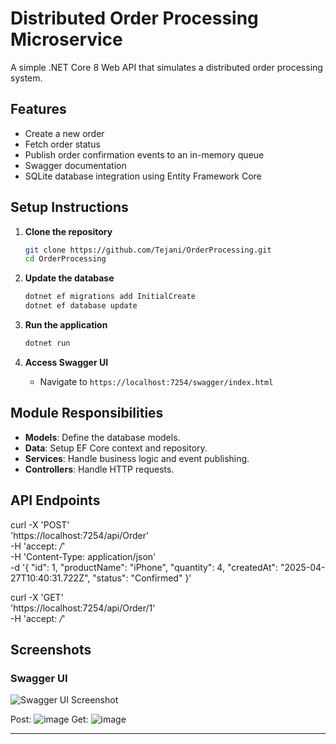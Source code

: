 # Distributed Order Processing Microservice

A simple .NET Core 8 Web API that simulates a distributed order processing system.

## Features

- Create a new order
- Fetch order status
- Publish order confirmation events to an in-memory queue
- Swagger documentation
- SQLite database integration using Entity Framework Core

## Setup Instructions

1. **Clone the repository**
    ```bash
    git clone https://github.com/Tejani/OrderProcessing.git
    cd OrderProcessing
    ```

2. **Update the database**
    ```bash
    dotnet ef migrations add InitialCreate
    dotnet ef database update
    ```

3. **Run the application**
    ```bash
    dotnet run
    ```

4. **Access Swagger UI**
    - Navigate to `https://localhost:7254/swagger/index.html`

## Module Responsibilities

- **Models**: Define the database models.
- **Data**: Setup EF Core context and repository.
- **Services**: Handle business logic and event publishing.
- **Controllers**: Handle HTTP requests.

## API Endpoints

curl -X 'POST' \
  'https://localhost:7254/api/Order' \
  -H 'accept: */*' \
  -H 'Content-Type: application/json' \
  -d '{
  "id": 1,
  "productName": "iPhone",
  "quantity": 4,
  "createdAt": "2025-04-27T10:40:31.722Z",
  "status": "Confirmed"
}'

curl -X 'GET' \
  'https://localhost:7254/api/Order/1' \
  -H 'accept: */*'

## Screenshots

### Swagger UI

![Swagger UI Screenshot](screenshots/swagger-ui.png)

Post: ![image](https://github.com/user-attachments/assets/743d2fc1-140f-453b-a57e-328bad50cf53)
Get: ![image](https://github.com/user-attachments/assets/b2e3bacb-150e-43dd-94db-fc3c2d60bd90)

---
